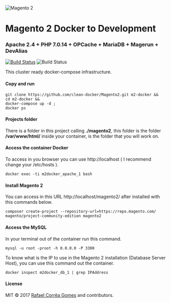 ![Magento 2](https://cdn.rawgit.com/rafaelstz/magento2-snippets-visualstudio/master/images/icon.png)

#  Magento 2 Docker to Development

### Apache 2.4 + PHP 7.0.14 + OPCache + MariaDB + Magerun + DevAlias

[![Build Status](https://travis-ci.org/clean-docker/Magento2.svg?branch=master)](https://travis-ci.org/clean-docker/Magento2)
![Build Status](https://images.microbadger.com/badges/image/rafaelcgstz/magento2.svg)

This cluster ready docker-compose infrastructure.

#### Copy and run

```
git clone https://github.com/clean-docker/Magento2.git m2-docker &&
cd m2-docker &&
docker-compose up -d ;
docker ps
```

#### Projects folder

There is a folder in this project calling **./magento2**, this folder is the folder **/var/www/html/** inside your container, is the folder that you will work on.

#### Access the container Docker

To access in you browser you can use http://localhost ( I recommend change your /etc/hosts ).

```
docker exec -ti m2docker_apache_1 bash
```

#### Install Magento 2

You can access in this URL http://localhost/magento2/ after installed with this commands below.

```
composer create-project --repository-url=https://repo.magento.com/ magento/project-community-edition magento2
```

#### Access the MySQL

In your terminal out of the container run this command.

```
mysql -u root -proot -h 0.0.0.0 -P 3300
```

To know what is the IP to use in the Magento 2 installation (Database Server Host), you can use this command out the container.

```
docker inspect m2docker_db_1 | grep IPAddress
```

#### License

MIT © 2017 [Rafael Corrêa Gomes](https://github.com/rafaelstz/) and contributors.
